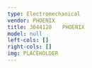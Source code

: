```yaml
---
type: Electromechanical
vendor: PHOENIX
title: 3044128　　PHOENIX
model: null
left-cols: []
right-cols: []
img: PLACEHOLDER
---
```

